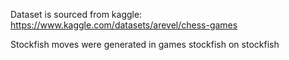 Dataset is sourced from kaggle: https://www.kaggle.com/datasets/arevel/chess-games

Stockfish moves were generated in games stockfish on stockfish